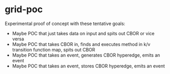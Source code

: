 # grid-poc

Experimental proof of concept with these tentative goals:

- Maybe POC that just takes data on input and spits out CBOR or vice versa
- Maybe POC that takes CBOR in, finds and executes method in k/v transition function map, spits out CBOR
- Maybe POC that takes an event, generates CBOR hyperedge, emits an event
- Maybe POC that takes an event, stores CBOR hyperedge, emits an event
